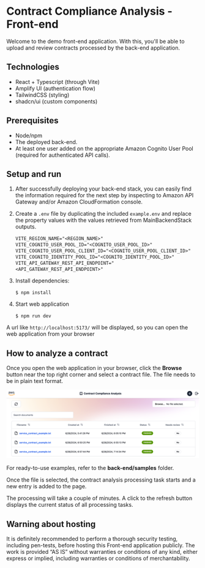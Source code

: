 # Contract Compliance Analysis - Front-end

Welcome to the demo front-end application. With this, you'll be able to upload and review contracts processed by the back-end application.


## Technologies

- React + Typescript (through Vite)
- Amplify UI (authentication flow)
- TailwindCSS (styling)
- shadcn/ui (custom components)

## Prerequisites

- Node/npm
- The deployed back-end.
- At least one user added on the appropriate Amazon Cognito User Pool (required for authenticated API calls).

## Setup and run

1. After successfully deploying your back-end stack, you can easily find the information required for the next step by inspecting to Amazon API Gateway and/or Amazon CloudFormation console.

2. Create a `.env` file by duplicating the included `example.env` and replace the property values with the values retrieved from MainBackendStack outputs.

   ```properties
   VITE_REGION_NAME="<REGION_NAME>"
   VITE_COGNITO_USER_POOL_ID="<COGNITO_USER_POOL_ID>"
   VITE_COGNITO_USER_POOL_CLIENT_ID="<COGNITO_USER_POOL_CLIENT_ID>"
   VITE_COGNITO_IDENTITY_POOL_ID="<COGNITO_IDENTITY_POOL_ID>"
   VITE_API_GATEWAY_REST_API_ENDPOINT="<API_GATEWAY_REST_API_ENDPOINT>"
   ```

3. Install dependencies:

   ```shell
   $ npm install
   ```

4. Start web application
   ```shell
   $ npm run dev
   ```

A url like `http://localhost:5173/` will be displayed, so you can open the web application from your browser 

## How to analyze a contract

Once you open the web application in your browser, click the **Browse** button near the top right corner and select a contract file. The file needs to be in plain text format.  

![Main page](images/main-webapp-page.png)

For ready-to-use examples, refer to the **back-end/samples** folder.

Once the file is selected, the contract analysis processing task starts and a new entry is added to the page. 

The processing will take a couple of minutes. A click to the refresh button displays the current status of all processing tasks.


## Warning about hosting

It is definitely recommended to perform a thorough security testing, including pen-tests, before hosting this Front-end 
application publicly. The work is provided “AS IS” without warranties or conditions of any kind, either express or 
implied, including warranties or conditions of merchantability.


